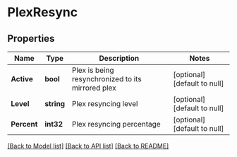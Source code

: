 # PlexResync

## Properties
Name | Type | Description | Notes
------------ | ------------- | ------------- | -------------
**Active** | **bool** | Plex is being resynchronized to its mirrored plex | [optional] [default to null]
**Level** | **string** | Plex resyncing level | [optional] [default to null]
**Percent** | **int32** | Plex resyncing percentage | [optional] [default to null]

[[Back to Model list]](../README.md#documentation-for-models) [[Back to API list]](../README.md#documentation-for-api-endpoints) [[Back to README]](../README.md)


